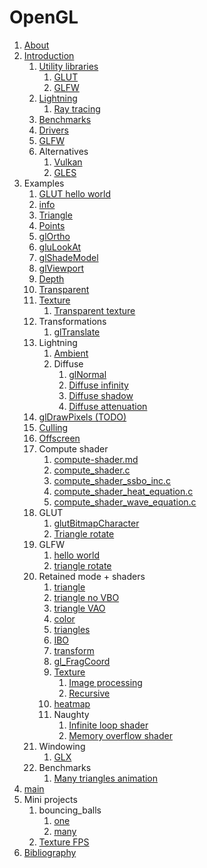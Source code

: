 # OpenGL

1.  [About](about.md)
1.  [Introduction](introduction.md)
    1.  [Utility libraries](utility-libraries.md)
        1.  [GLUT](glut.md)
        1.  [GLFW](glfw.md)
    1.  [Lightning](lightning.md)
        1. [Ray tracing](ray-tracing.md)
    1.  [Benchmarks](benchmarks.md)
    1.  [Drivers](drivers.md)
    1.  [GLFW](glfw.md)
    1.  Alternatives
        1.  [Vulkan](vulkan.md)
        1.  [GLES](gles/)
1.  Examples
    1.  [GLUT hello world](hello_world.c)
    1.  [info](info.c)
    1.  [Triangle](triangle.c)
    1.  [Points](points.c)
    1.  [glOrtho](ortho.c)
    1.  [gluLookAt](look_at.c)
    1.  [glShadeModel](shade_model.c)
    1.  [glViewport](viewport.c)
    1.  [Depth](depth.c)
    1.  [Transparent](transparent.c)
    1.  [Texture](texture.c)
        1.  [Transparent texture](texture_transparent.c)
    1.  Transformations
        1.  [glTranslate](glTranslate.c)
    1.  Lightning
        1.  [Ambient](ambient.c)
        1.  Diffuse
            1.  [glNormal](normal.c)
            1.  [Diffuse infinity](diffuse_infinity.c)
            1.  [Diffuse shadow](diffuse_shadow.c)
            1.  [Diffuse attenuation](diffuse_attenuation.c)
    1.  [glDrawPixels (TODO)](draw_pixels.c)
    1.  [Culling](culling.c)
    1.  [Offscreen](offscreen.c)
    1.  Compute shader
        1.  [compute-shader.md](compute-shader.md)
        1.  [compute_shader.c](glfw_compute_shader.c)
        1.  [compute_shader_ssbo_inc.c](compute_shader_ssbo_inc.c)
        1.  [compute_shader_heat_equation.c](glfw_compute_shader_heat_equation.c)
        1.  [compute_shader_wave_equation.c](glfw_compute_shader_wave_equation.c.off)
    1.  GLUT
        1. [glutBitmapCharacter](bitmap_character.c)
        1. [Triangle rotate](triangle_rotate.c)
    1.  GLFW
        1.  [hello world](glfw_hello_world.c)
        1.  [triangle rotate](glfw_triangle_rotate.c)
    1.  Retained mode + shaders
        1.  [triangle](glfw_triangle_vbo.c)
        1.  [triangle no VBO](glfw_triangle_no_vbo.c)
        1.  [triangle VAO](glfw_triangle_vao.c)
        1.  [color](glfw_color.c)
        1.  [triangles](glfw_triangles.c)
        1.  [IBO](glfw_ibo.c)
        1.  [transform](glfw_transform.c)
        1.  [gl_FragCoord](glfw_gl_frag_coord.c)
        1.  [Texture](glfw_texture.c)
            1.  [Image processing](glfw_webcam_image_process.c)
            1.  [Recursive](glfw_recursive.c.off)
        1.  [heatmap](glfw_heatmap.c)
        1.  Naughty
            1.  [Infinite loop shader](glfw_infinite_loop_shader.c.off)
            1.  [Memory overflow shader](glfw_memory_overflow_shader.c.off)
    1.  Windowing
        1.  [GLX](glx.c)
    1.  Benchmarks
        1.  [Many triangles animation](many_triangles_animation.c)
1.  [main](main.cpp)
1.  Mini projects
    1.  bouncing_balls
        1. [one](bouncing_balls_one.cpp)
        1. [many](bouncing_balls_many.cpp)
    1.  [Texture FPS](texture_fps.cpp)
1.  [Bibliography](bibliography.md)
